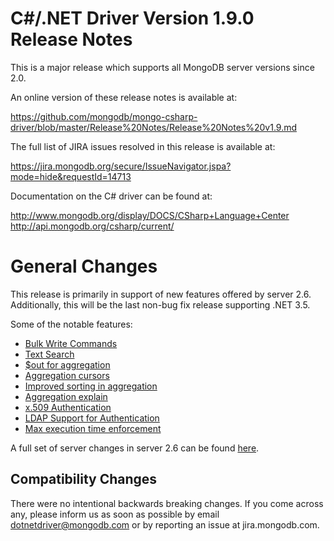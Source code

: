 C#/.NET Driver Version 1.9.0 Release Notes
==============================================

This is a major release which supports all MongoDB server versions since 2.0.

An online version of these release notes is available at:

https://github.com/mongodb/mongo-csharp-driver/blob/master/Release%20Notes/Release%20Notes%20v1.9.md

The full list of JIRA issues resolved in this release is available at:

https://jira.mongodb.org/secure/IssueNavigator.jspa?mode=hide&requestId=14713

Documentation on the C# driver can be found at:

http://www.mongodb.org/display/DOCS/CSharp+Language+Center
http://api.mongodb.org/csharp/current/

General Changes
===============

This release is primarily in support of new features offered by server 2.6.  
Additionally, this will be the last non-bug fix release supporting .NET 3.5.

Some of the notable features:

* [Bulk Write Commands](http://docs.mongodb.org/master/release-notes/2.6/#new-write-commands)
* [Text Search](http://docs.mongodb.org/master/release-notes/2.6/#text-search-changes)
* [$out for aggregation](http://docs.mongodb.org/master/release-notes/2.6/#out-stage-to-write-data-to-a-collection)
* [Aggregation cursors](http://docs.mongodb.org/master/release-notes/2.6/#aggregation-operations-now-return-cursors)
* [Improved sorting in aggregation](http://docs.mongodb.org/master/release-notes/2.6/#improved-sorting)
* [Aggregation explain](http://docs.mongodb.org/master/release-notes/2.6/#explain-option-for-the-aggregation-pipeline)
* [x.509 Authentication](http://docs.mongodb.org/master/release-notes/2.6/#x-509-authentication)
* [LDAP Support for Authentication](http://docs.mongodb.org/master/release-notes/2.6/#x-509-authentication)
* [Max execution time enforcement](https://jira.mongodb.org/browse/SERVER-2212)

A full set of server changes in server 2.6 can be found [here](http://docs.mongodb.org/master/release-notes/2.6/).

Compatibility Changes
---------------------

There were no intentional backwards breaking changes.  If you come across any,
please inform us as soon as possible by email dotnetdriver@mongodb.com or by reporting 
an issue at jira.mongodb.com.